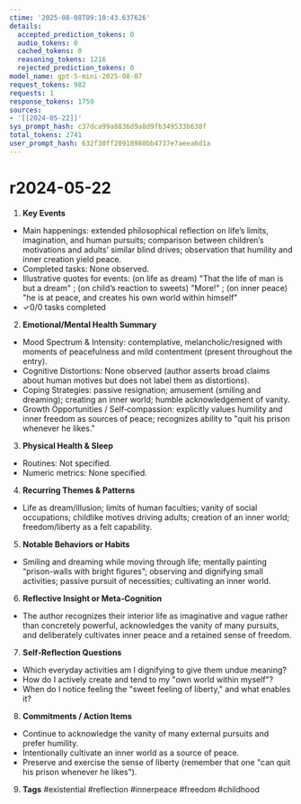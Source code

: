 ```yaml
---
ctime: '2025-08-08T09:10:43.637626'
details:
  accepted_prediction_tokens: 0
  audio_tokens: 0
  cached_tokens: 0
  reasoning_tokens: 1216
  rejected_prediction_tokens: 0
model_name: gpt-5-mini-2025-08-07
request_tokens: 982
requests: 1
response_tokens: 1759
sources:
- '[[2024-05-22]]'
sys_prompt_hash: c37dca99a8836d9a8d9fb349533b638f
total_tokens: 2741
user_prompt_hash: 632f30ff20918980bb4737e7aeea6d1a
---
```

# r2024-05-22

1. **Key Events**
- Main happenings: extended philosophical reflection on life’s limits, imagination, and human pursuits; comparison between children’s motivations and adults’ similar blind drives; observation that humility and inner creation yield peace.
- Completed tasks: None observed.
- Illustrative quotes for events: (on life as dream) "That the life of man is but a dream" ; (on child’s reaction to sweets) "More!" ; (on inner peace) "he is at peace, and creates his own world within himself"
- ✓0/0 tasks completed

2. **Emotional/Mental Health Summary**
- Mood Spectrum & Intensity: contemplative, melancholic/resigned with moments of peacefulness and mild contentment (present throughout the entry).
- Cognitive Distortions: None observed (author asserts broad claims about human motives but does not label them as distortions).
- Coping Strategies: passive resignation; amusement (smiling and dreaming); creating an inner world; humble acknowledgement of vanity.
- Growth Opportunities / Self‑compassion: explicitly values humility and inner freedom as sources of peace; recognizes ability to "quit his prison whenever he likes."

3. **Physical Health & Sleep**
- Routines: Not specified.
- Numeric metrics: None specified.

4. **Recurring Themes & Patterns**
- Life as dream/illusion; limits of human faculties; vanity of social occupations; childlike motives driving adults; creation of an inner world; freedom/liberty as a felt capability.

5. **Notable Behaviors or Habits**
- Smiling and dreaming while moving through life; mentally painting “prison-walls with bright figures”; observing and dignifying small activities; passive pursuit of necessities; cultivating an inner world.

6. **Reflective Insight or Meta‑Cognition**
- The author recognizes their interior life as imaginative and vague rather than concretely powerful, acknowledges the vanity of many pursuits, and deliberately cultivates inner peace and a retained sense of freedom.

7. **Self‑Reflection Questions**
- Which everyday activities am I dignifying to give them undue meaning?
- How do I actively create and tend to my "own world within myself"?
- When do I notice feeling the "sweet feeling of liberty," and what enables it?

8. **Commitments / Action Items**
- Continue to acknowledge the vanity of many external pursuits and prefer humility.
- Intentionally cultivate an inner world as a source of peace.
- Preserve and exercise the sense of liberty (remember that one "can quit his prison whenever he likes").

9. **Tags**
#existential #reflection #innerpeace #freedom #childhood
